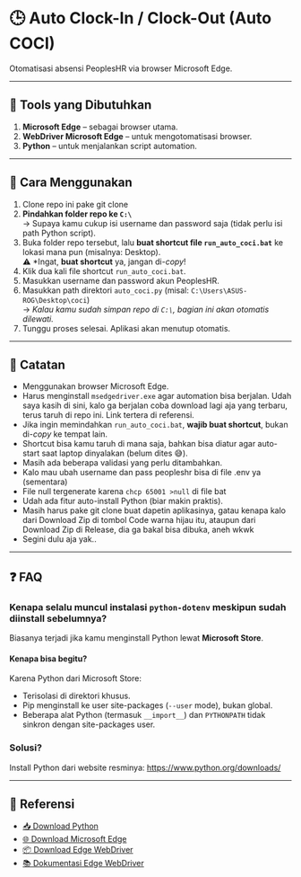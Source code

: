 # 🕒 Auto Clock-In / Clock-Out (Auto COCI)

Otomatisasi absensi PeoplesHR via browser Microsoft Edge.

---

## 🧰 Tools yang Dibutuhkan

1. **Microsoft Edge** – sebagai browser utama.
2. **WebDriver Microsoft Edge** – untuk mengotomatisasi browser.
3. **Python** – untuk menjalankan script automation.

---

## 🚀 Cara Menggunakan

1. Clone repo ini pake git clone
2. **Pindahkan folder repo ke `C:\`**  
   → Supaya kamu cukup isi username dan password saja (tidak perlu isi path Python script).
3. Buka folder repo tersebut, lalu **buat shortcut file `run_auto_coci.bat`** ke lokasi mana pun (misalnya: Desktop).  
   ⚠️ *Ingat, **buat shortcut** ya, jangan di-*copy*!
4. Klik dua kali file shortcut `run_auto_coci.bat`.
5. Masukkan username dan password akun PeoplesHR.
6. Masukkan path direktori `auto_coci.py` (misal: `C:\Users\ASUS-ROG\Desktop\coci`)  
   → *Kalau kamu sudah simpan repo di `C:\`, bagian ini akan otomatis dilewati.*
7. Tunggu proses selesai. Aplikasi akan menutup otomatis.

---

## 📝 Catatan

- Menggunakan browser Microsoft Edge.
- Harus menginstall `msedgedriver.exe` agar automation bisa berjalan. Udah saya kasih di sini, kalo ga berjalan coba download lagi aja yang terbaru, terus taruh di repo ini. Link tertera di referensi.
- Jika ingin memindahkan `run_auto_coci.bat`, **wajib buat shortcut**, bukan di-*copy* ke tempat lain.
- Shortcut bisa kamu taruh di mana saja, bahkan bisa diatur agar auto-start saat laptop dinyalakan (belum dites 😅).
- Masih ada beberapa validasi yang perlu ditambahkan.
- Kalo mau ubah username dan pass peopleshr bisa di file .env ya (sementara)
- File null tergenerate karena `chcp 65001 >null` di file bat
- Udah ada fitur auto-install Python (biar makin praktis).
- Masih harus pake git clone buat dapetin aplikasinya, gatau kenapa kalo dari Download Zip di tombol Code warna hijau itu, ataupun dari Download Zip di Release, dia ga bakal bisa dibuka, aneh wkwk
- Segini dulu aja yak..

---

## ❓ FAQ

### Kenapa selalu muncul instalasi `python-dotenv` meskipun sudah diinstall sebelumnya?

Biasanya terjadi jika kamu menginstall Python lewat **Microsoft Store**.

#### Kenapa bisa begitu?

Karena Python dari Microsoft Store:
- Terisolasi di direktori khusus.
- Pip menginstall ke user site-packages (`--user` mode), bukan global.
- Beberapa alat Python (termasuk `__import__`) dan `PYTHONPATH` tidak sinkron dengan site-packages user.

### Solusi?

Install Python dari website resminya: https://www.python.org/downloads/

---

## 🔗 Referensi

- [📥 Download Python](https://www.python.org/downloads/)
- [🌐 Download Microsoft Edge](https://www.microsoft.com/id-id/edge/download?form=MA13FJ)
- [📦 Download Edge WebDriver](https://developer.microsoft.com/en-us/microsoft-edge/tools/webdriver/?form=MA13LH#installation)
- [📚 Dokumentasi Edge WebDriver](https://learn.microsoft.com/en-us/microsoft-edge/webdriver-chromium/?tabs=c-sharp&form=MA13LH)
